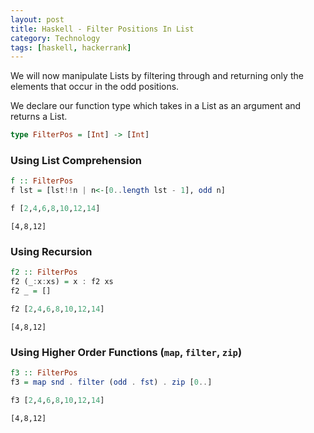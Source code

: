 ```yaml
---
layout: post
title: Haskell - Filter Positions In List
category: Technology
tags: [haskell, hackerrank]
---
```


We will now manipulate Lists by filtering through and returning only the elements that occur in the odd positions.

We declare our function type which takes in a List as an argument and returns a List.


```haskell
type FilterPos = [Int] -> [Int]
```

### Using List Comprehension


```haskell
f :: FilterPos
f lst = [lst!!n | n<-[0..length lst - 1], odd n]
```


```haskell
f [2,4,6,8,10,12,14]
```


    [4,8,12]


### Using Recursion


```haskell
f2 :: FilterPos
f2 (_:x:xs) = x : f2 xs
f2 _ = []
```


```haskell
f2 [2,4,6,8,10,12,14]
```


    [4,8,12]


### Using Higher Order Functions (`map`, `filter`, `zip`)


```haskell
f3 :: FilterPos
f3 = map snd . filter (odd . fst) . zip [0..]
```


```haskell
f3 [2,4,6,8,10,12,14]
```


    [4,8,12]
